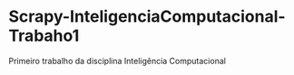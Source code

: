 # Scrapy-InteligenciaComputacional-Trabaho1
Primeiro trabalho da disciplina Inteligência Computacional
